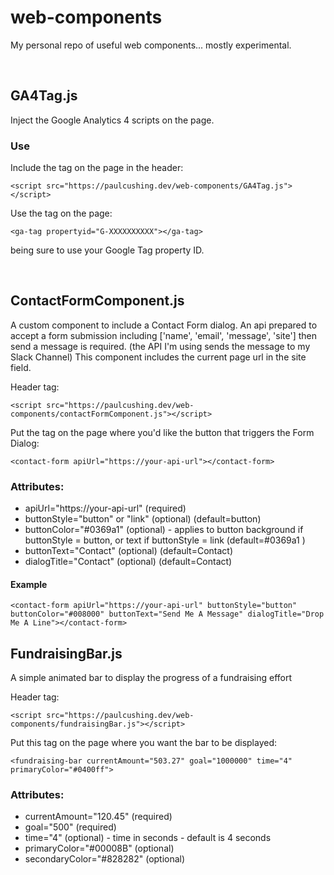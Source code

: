 # web-components

My personal repo of useful web components... mostly experimental.

<br />

## GA4Tag.js

Inject the Google Analytics 4 scripts on the page.

### Use

Include the tag on the page in the header:

`<script src="https://paulcushing.dev/web-components/GA4Tag.js"></script>`

Use the tag on the page:

`<ga-tag propertyid="G-XXXXXXXXXX"></ga-tag>`

being sure to use your Google Tag property ID.

<br />

## ContactFormComponent.js

A custom component to include a Contact Form dialog. An api prepared to accept a form submission including ['name', 'email', 'message', 'site'] then send a message is required. (the API I'm using sends the message to my Slack Channel) This component includes the current page url in the site field.

Header tag:

`<script src="https://paulcushing.dev/web-components/contactFormComponent.js"></script>`

Put the tag on the page where you'd like the button that triggers the Form Dialog:

`<contact-form apiUrl="https://your-api-url"></contact-form>`

### Attributes:

- apiUrl="https://your-api-url" (required)
- buttonStyle="button" or "link" (optional) (default=button)
- buttonColor="#0369a1" (optional) - applies to button background if buttonStyle = button, or text if buttonStyle = link (default=#0369a1 )
- buttonText="Contact" (optional) (default=Contact)
- dialogTitle="Contact" (optional) (default=Contact)

#### Example

`<contact-form apiUrl="https://your-api-url" buttonStyle="button" buttonColor="#008000" buttonText="Send Me A Message" dialogTitle="Drop Me A Line"></contact-form>`

## FundraisingBar.js

A simple animated bar to display the progress of a fundraising effort

Header tag:

`<script src="https://paulcushing.dev/web-components/fundraisingBar.js"></script>`

Put this tag on the page where you want the bar to be displayed:

`<fundraising-bar currentAmount="503.27" goal="1000000" time="4" primaryColor="#0400ff">`

### Attributes:

- currentAmount="120.45" (required)
- goal="500" (required)
- time="4" (optional) - time in seconds - default is 4 seconds
- primaryColor="#00008B" (optional)
- secondaryColor="#828282" (optional)
